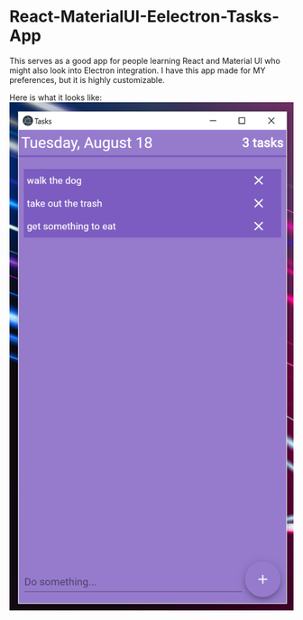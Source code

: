 # React-MaterialUI-Eelectron-Tasks-App

This serves as a good app for people learning React and Material UI who might also look into Electron integration. I have this app made for MY preferences, but it is highly customizable. 

Here is what it looks like:
![Image of Tasks App](tasks.png)
